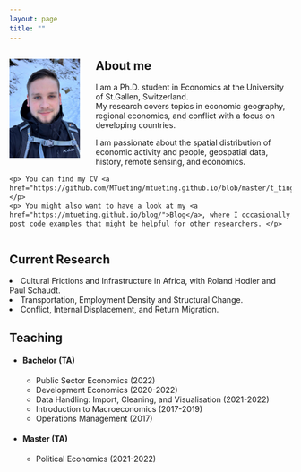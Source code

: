 ```yaml
---
layout: page
title: ""
---
```


<body>
  <div>
    <img align="left" width="25%" height="25%" src="assets/github-img/profile-crop.png" style="margin-right: 2em">
    <h2> About me </h2>
    <p> I am a Ph.D. student in Economics at the University of St.Gallen, Switzerland. <br>
      My research covers topics in economic geography, regional economics, and conflict with a focus on developing countries. </p>
    <p> I am passionate about the spatial distribution of economic activity and people, geospatial data, history, remote sensing, and economics. </p>
    
    <p> You can find my CV <a href="https://github.com/MTueting/mtueting.github.io/blob/master/t_ting_cv__Copy.pdf">here</a>.</p>
    <p> You might also want to have a look at my <a href="https://mtueting.github.io/blog/">Blog</a>, where I occasionally post code examples that might be helpful for other researchers. </p>
    
  </div>
   
  <div style="clear:both;"></div>
  
  <div>
    <h2> Current Research </h2>
    <li> Cultural Frictions and Infrastructure in Africa, with Roland Hodler and Paul Schaudt. </li>
    <li> Transportation, Employment Density and Structural Change. </li>
    <li> Conflict, Internal Displacement, and Return Migration. </li>
  </div>
  
  <div>
    <h2> Teaching </h2>
    <ul> 
      <li> <h4> Bachelor (TA) </h4>
        <ul>
          <li> Public Sector Economics (2022) </li>
          <li> Development Economics (2020-2022) </li>
          <li> Data Handling: Import, Cleaning, and Visualisation (2021-2022) </li>
          <li> Introduction to Macroeconomics (2017-2019) </li>
          <li> Operations Management (2017) </li>
        </ul>
      </li>
      <li> <h4> Master (TA) </h4>
        <ul>
          <li> Political Economics (2021-2022) </li>
        </ul>
      </li>
    </ul>
  </div>
</body> 

